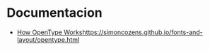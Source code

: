 # Documentacion

* [How OpenType Works]()https://simoncozens.github.io/fonts-and-layout/opentype.html